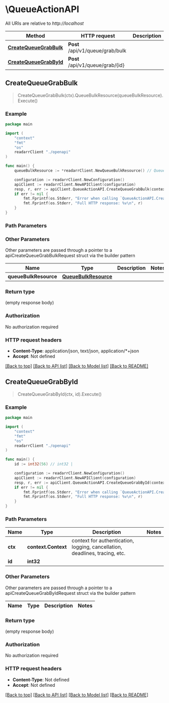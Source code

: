 # \QueueActionAPI

All URIs are relative to *http://localhost*

Method | HTTP request | Description
------------- | ------------- | -------------
[**CreateQueueGrabBulk**](QueueActionAPI.md#CreateQueueGrabBulk) | **Post** /api/v1/queue/grab/bulk | 
[**CreateQueueGrabById**](QueueActionAPI.md#CreateQueueGrabById) | **Post** /api/v1/queue/grab/{id} | 



## CreateQueueGrabBulk

> CreateQueueGrabBulk(ctx).QueueBulkResource(queueBulkResource).Execute()



### Example

```go
package main

import (
    "context"
    "fmt"
    "os"
    readarrClient "./openapi"
)

func main() {
    queueBulkResource := *readarrClient.NewQueueBulkResource() // QueueBulkResource |  (optional)

    configuration := readarrClient.NewConfiguration()
    apiClient := readarrClient.NewAPIClient(configuration)
    resp, r, err := apiClient.QueueActionAPI.CreateQueueGrabBulk(context.Background()).QueueBulkResource(queueBulkResource).Execute()
    if err != nil {
        fmt.Fprintf(os.Stderr, "Error when calling `QueueActionAPI.CreateQueueGrabBulk``: %v\n", err)
        fmt.Fprintf(os.Stderr, "Full HTTP response: %v\n", r)
    }
}
```

### Path Parameters



### Other Parameters

Other parameters are passed through a pointer to a apiCreateQueueGrabBulkRequest struct via the builder pattern


Name | Type | Description  | Notes
------------- | ------------- | ------------- | -------------
 **queueBulkResource** | [**QueueBulkResource**](QueueBulkResource.md) |  | 

### Return type

 (empty response body)

### Authorization

No authorization required

### HTTP request headers

- **Content-Type**: application/json, text/json, application/*+json
- **Accept**: Not defined

[[Back to top]](#) [[Back to API list]](../README.md#documentation-for-api-endpoints)
[[Back to Model list]](../README.md#documentation-for-models)
[[Back to README]](../README.md)


## CreateQueueGrabById

> CreateQueueGrabById(ctx, id).Execute()



### Example

```go
package main

import (
    "context"
    "fmt"
    "os"
    readarrClient "./openapi"
)

func main() {
    id := int32(56) // int32 | 

    configuration := readarrClient.NewConfiguration()
    apiClient := readarrClient.NewAPIClient(configuration)
    resp, r, err := apiClient.QueueActionAPI.CreateQueueGrabById(context.Background(), id).Execute()
    if err != nil {
        fmt.Fprintf(os.Stderr, "Error when calling `QueueActionAPI.CreateQueueGrabById``: %v\n", err)
        fmt.Fprintf(os.Stderr, "Full HTTP response: %v\n", r)
    }
}
```

### Path Parameters


Name | Type | Description  | Notes
------------- | ------------- | ------------- | -------------
**ctx** | **context.Context** | context for authentication, logging, cancellation, deadlines, tracing, etc.
**id** | **int32** |  | 

### Other Parameters

Other parameters are passed through a pointer to a apiCreateQueueGrabByIdRequest struct via the builder pattern


Name | Type | Description  | Notes
------------- | ------------- | ------------- | -------------


### Return type

 (empty response body)

### Authorization

No authorization required

### HTTP request headers

- **Content-Type**: Not defined
- **Accept**: Not defined

[[Back to top]](#) [[Back to API list]](../README.md#documentation-for-api-endpoints)
[[Back to Model list]](../README.md#documentation-for-models)
[[Back to README]](../README.md)

